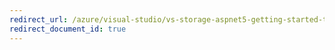 ```yaml
---
redirect_url: /azure/visual-studio/vs-storage-aspnet5-getting-started-tables
redirect_document_id: true
---
```

